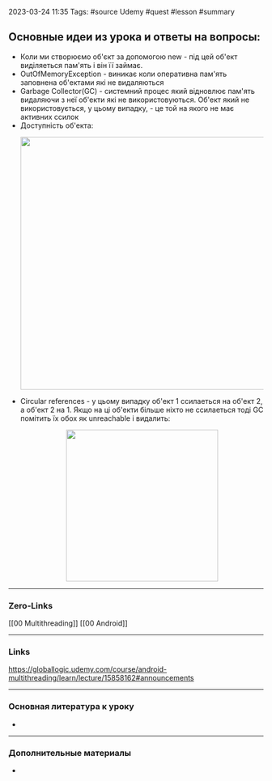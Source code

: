 
2023-03-24 11:35 Tags: #source Udemy #quest #lesson #summary

## Основные идеи из урока и ответы на вопросы:

- Коли ми створюємо об'єкт за допомогою new - під цей об'ект виділяеться пам'ять і він її займає.
- OutOfMemoryException - виникає коли оперативна пам'ять заповнена об'ектами які не видаляються
- Garbage Collector(GC) - системний процес який відновлює пам'ять видаляючи з неї об'екти які не використовуються. Об'ект який не використовується, у цьому випадку, - це той на якого не має активних ссилок
- Доступність об'екта:
  <p align="center">
  <img src="C:\Users\oleksandr.honcharuk\Documents\hard_skills\Files\GC.png" width="500" height="100"/>
  </p>
- Circular references - у цьому випадку об'ект 1 ссилаеться на об'ект 2, а об'ект 2 на 1. Якщо на ці об'екти більше ніхто не ссилаеться тоді GC помітить їх обох як unreachable і видалить: 
  <p align="center">
  <img src="C:\Users\oleksandr.honcharuk\Documents\hard_skills\Files\circular references.jpg" width="300" height="50"/>
  </p>

---

### Zero-Links
[[00 Multithreading]] [[00 Android]] 

---

### Links
https://globallogic.udemy.com/course/android-multithreading/learn/lecture/15858162#announcements

---

### Основная литература к уроку

- 

---

### Дополнительные материалы

- 